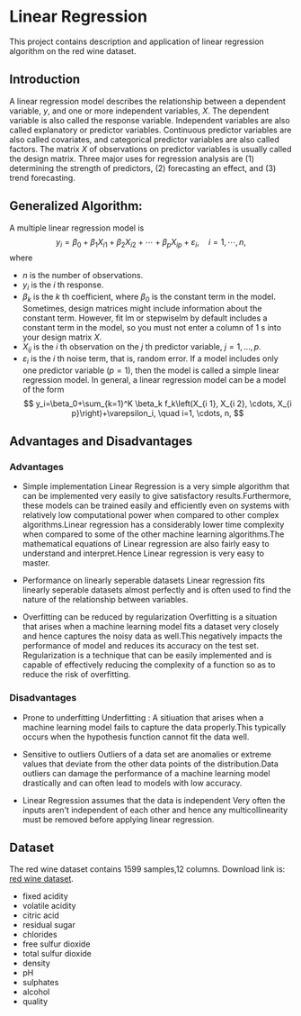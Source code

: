 # Linear Regression

This project contains description and application of linear regression algorithm on the red wine dataset. 

## Introduction
A linear regression model describes the relationship between a dependent variable, $y$, and one or more independent variables, $X$. The dependent variable is also called the response variable. Independent variables are also called explanatory or predictor variables. Continuous predictor variables are also called covariates, and categorical predictor variables are also called factors. The matrix $X$ of observations on predictor variables is usually called the design matrix. Three major uses for regression analysis are (1) determining the strength of predictors, (2) forecasting an effect, and (3) trend forecasting.


## Generalized Algorithm: 
A multiple linear regression model is
$$
y_i=\beta_0+\beta_1 X_{i 1}+\beta_2 X_{i 2}+\cdots+\beta_p X_{i p}+\varepsilon_i, \quad i=1, \cdots, n,
$$
where
- $n$ is the number of observations.
- $y_i$ is the $i$ th response.
- $\beta_k$ is the $k$ th coefficient, where $\beta_0$ is the constant term in the model. Sometimes, design matrices might include information about the constant term. However, fit lm or stepwiselm by default includes a constant term in the model, so you must not enter a column of $1 \mathrm{~s}$ into your design matrix $X$.
- $X_{i j}$ is the $i$ th observation on the $j$ th predictor variable, $j=1, \ldots, p$.
- $\varepsilon_i$ is the $i$ th noise term, that is, random error.
If a model includes only one predictor variable $(p=1)$, then the model is called a simple linear regression model.
In general, a linear regression model can be a model of the form
$$
y_i=\beta_0+\sum_{k=1}^K \beta_k f_k\left(X_{i 1}, X_{i 2}, \cdots, X_{i p}\right)+\varepsilon_i, \quad i=1, \cdots, n,
$$


## Advantages and Disadvantages

### Advantages
- Simple implementation
Linear Regression is a very simple algorithm that can be implemented very easily to give satisfactory results.Furthermore, these models can be trained easily and efficiently even on systems with relatively low computational power when compared to other complex algorithms.Linear regression has a considerably lower time complexity when compared to some of the other machine learning algorithms.The mathematical equations of Linear regression are also fairly easy to understand and interpret.Hence Linear regression is very easy to master.

- Performance on linearly seperable datasets
Linear regression fits linearly seperable datasets almost perfectly and is often used to find the nature of the relationship between variables.

- Overfitting can be reduced by regularization
Overfitting is a situation that arises when a machine learning model fits a dataset very closely and hence captures the noisy data as well.This negatively impacts the performance of model and reduces its accuracy on the test set.
Regularization is a technique that can be easily implemented and is capable of effectively reducing the complexity of a function so as to reduce the risk of overfitting.

### Disadvantages
- Prone to underfitting
Underfitting : A sitiuation that arises when a machine learning model fails to capture the data properly.This typically occurs when the hypothesis function cannot fit the data well.

- Sensitive to outliers
Outliers of a data set are anomalies or extreme values that deviate from the other data points of the distribution.Data outliers can damage the performance of a machine learning model drastically and can often lead to models with low accuracy.

- Linear Regression assumes that the data is independent
Very often the inputs aren't independent of each other and hence any multicollinearity must be removed before applying linear regression.

## Dataset
The red wine dataset contains 1599 samples,12 columns. Download link is: [red wine dataset](https://archive.ics.uci.edu/ml/datasets/wine+quality).
* fixed acidity
* volatile acidity
* citric acid
* residual sugar
* chlorides
* free sulfur dioxide
* total sulfur dioxide
* density
* pH
* sulphates
* alcohol
* quality

